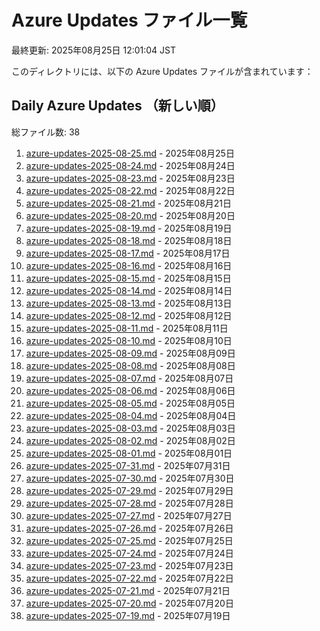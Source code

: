 # Azure Updates ファイル一覧

最終更新: 2025年08月25日 12:01:04 JST

このディレクトリには、以下の Azure Updates ファイルが含まれています：

## Daily Azure Updates （新しい順）

総ファイル数: 38

1. [azure-updates-2025-08-25.md](./azure-updates-2025-08-25.md) - 2025年08月25日
2. [azure-updates-2025-08-24.md](./azure-updates-2025-08-24.md) - 2025年08月24日
3. [azure-updates-2025-08-23.md](./azure-updates-2025-08-23.md) - 2025年08月23日
4. [azure-updates-2025-08-22.md](./azure-updates-2025-08-22.md) - 2025年08月22日
5. [azure-updates-2025-08-21.md](./azure-updates-2025-08-21.md) - 2025年08月21日
6. [azure-updates-2025-08-20.md](./azure-updates-2025-08-20.md) - 2025年08月20日
7. [azure-updates-2025-08-19.md](./azure-updates-2025-08-19.md) - 2025年08月19日
8. [azure-updates-2025-08-18.md](./azure-updates-2025-08-18.md) - 2025年08月18日
9. [azure-updates-2025-08-17.md](./azure-updates-2025-08-17.md) - 2025年08月17日
10. [azure-updates-2025-08-16.md](./azure-updates-2025-08-16.md) - 2025年08月16日
11. [azure-updates-2025-08-15.md](./azure-updates-2025-08-15.md) - 2025年08月15日
12. [azure-updates-2025-08-14.md](./azure-updates-2025-08-14.md) - 2025年08月14日
13. [azure-updates-2025-08-13.md](./azure-updates-2025-08-13.md) - 2025年08月13日
14. [azure-updates-2025-08-12.md](./azure-updates-2025-08-12.md) - 2025年08月12日
15. [azure-updates-2025-08-11.md](./azure-updates-2025-08-11.md) - 2025年08月11日
16. [azure-updates-2025-08-10.md](./azure-updates-2025-08-10.md) - 2025年08月10日
17. [azure-updates-2025-08-09.md](./azure-updates-2025-08-09.md) - 2025年08月09日
18. [azure-updates-2025-08-08.md](./azure-updates-2025-08-08.md) - 2025年08月08日
19. [azure-updates-2025-08-07.md](./azure-updates-2025-08-07.md) - 2025年08月07日
20. [azure-updates-2025-08-06.md](./azure-updates-2025-08-06.md) - 2025年08月06日
21. [azure-updates-2025-08-05.md](./azure-updates-2025-08-05.md) - 2025年08月05日
22. [azure-updates-2025-08-04.md](./azure-updates-2025-08-04.md) - 2025年08月04日
23. [azure-updates-2025-08-03.md](./azure-updates-2025-08-03.md) - 2025年08月03日
24. [azure-updates-2025-08-02.md](./azure-updates-2025-08-02.md) - 2025年08月02日
25. [azure-updates-2025-08-01.md](./azure-updates-2025-08-01.md) - 2025年08月01日
26. [azure-updates-2025-07-31.md](./azure-updates-2025-07-31.md) - 2025年07月31日
27. [azure-updates-2025-07-30.md](./azure-updates-2025-07-30.md) - 2025年07月30日
28. [azure-updates-2025-07-29.md](./azure-updates-2025-07-29.md) - 2025年07月29日
29. [azure-updates-2025-07-28.md](./azure-updates-2025-07-28.md) - 2025年07月28日
30. [azure-updates-2025-07-27.md](./azure-updates-2025-07-27.md) - 2025年07月27日
31. [azure-updates-2025-07-26.md](./azure-updates-2025-07-26.md) - 2025年07月26日
32. [azure-updates-2025-07-25.md](./azure-updates-2025-07-25.md) - 2025年07月25日
33. [azure-updates-2025-07-24.md](./azure-updates-2025-07-24.md) - 2025年07月24日
34. [azure-updates-2025-07-23.md](./azure-updates-2025-07-23.md) - 2025年07月23日
35. [azure-updates-2025-07-22.md](./azure-updates-2025-07-22.md) - 2025年07月22日
36. [azure-updates-2025-07-21.md](./azure-updates-2025-07-21.md) - 2025年07月21日
37. [azure-updates-2025-07-20.md](./azure-updates-2025-07-20.md) - 2025年07月20日
38. [azure-updates-2025-07-19.md](./azure-updates-2025-07-19.md) - 2025年07月19日
